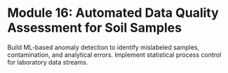 # **Module 16: Automated Data Quality Assessment for Soil Samples**

Build ML-based anomaly detection to identify mislabeled samples, contamination, and analytical errors. Implement statistical process control for laboratory data streams.
